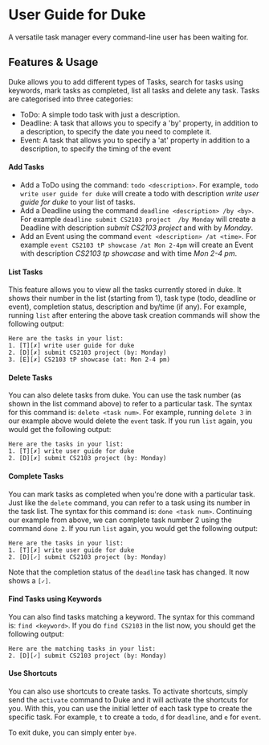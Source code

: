 # User Guide for Duke 

A versatile task manager every command-line user has been waiting for. 

## Features & Usage

Duke allows you to add different types of Tasks, search for tasks using keywords, mark tasks as completed, 
list all tasks and delete any task. Tasks are categorised into three categories:

- ToDo: A simple todo task with just a description. 
- Deadline: A task that allows you to specify a 'by' property, in addition to a description, to specify the date 
you need to complete it. 
- Event: A task that allows you to specify a 'at' property in addition to a description, to specify the 
timing of the event 

#### Add Tasks 

- Add a ToDo using the command: `todo <description>`. For example, `todo write user guide for duke` will create 
a todo with description *write user guide for duke* to your list of tasks. 
- Add a Deadline using the command `deadline <description> /by <by>`. For example `deadline submit CS2103 project 
/by Monday` will create a Deadline with description *submit CS2103 project* and with by *Monday*. 
- Add an Event using the command `event <description> /at <time>`. For example `event CS2103 tP showcase /at Mon 2-4pm`
will create an Event with description *CS2103 tp showcase* and with time *Mon 2-4 pm*. 

#### List Tasks

This feature allows you to view all the tasks currently stored in duke. It shows their number in the list 
(starting from 1), task type (todo, deadline or event), completion status, description and by/time (if any). 
For example, running `list` after entering the above task creation commands will show the following output:

```aidl
Here are the tasks in your list:
1. [T][✗] write user guide for duke
2. [D][✗] submit CS2103 project (by: Monday)
3. [E][✗] CS2103 tP showcase (at: Mon 2-4 pm)
```
#### Delete Tasks

You can also delete tasks from duke. You can use the task number (as shown in the list command above) to 
refer to a particular task. The syntax for this command is: `delete <task num>`. For example, running `delete 3` 
in our example above would delete the `event` task. If you run `list` again, you would get the following output:

```aidl
Here are the tasks in your list:
1. [T][✗] write user guide for duke
2. [D][✗] submit CS2103 project (by: Monday)
```

#### Complete Tasks

You can mark tasks as completed when you're done with a particular task. Just like the `delete` command, you can refer 
to a task using its number in the task list. The syntax for this command is: `done <task num>`.  Continuing our example 
from above, we can complete task number 2 using the command `done 2`. If you run `list` again, you would 
get the following output:

```aidl
Here are the tasks in your list:
1. [T][✗] write user guide for duke
2. [D][✓] submit CS2103 project (by: Monday)
```
Note that the completion status of the `deadline` task has changed. It now shows a `[✓]`. 

#### Find Tasks using Keywords

You can also find tasks matching a keyword. The syntax for this command is: `find <keyword>`. If you do `find CS2103` 
in the list now, you should get the following output:

```aidl
Here are the matching tasks in your list:
2. [D][✓] submit CS2103 project (by: Monday)
```

#### Use Shortcuts

You can also use shortcuts to create tasks. To activate shortcuts, simply send the `activate` command to Duke and 
it will activate the shortcuts for you. With this, you can use the initial letter of each task type to create the 
specific task. For example, `t` to create a `todo`, `d` for `deadline`, and `e` for `event`.

To exit duke, you can simply enter `bye`. 